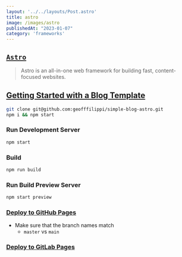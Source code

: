 ```yaml
---
layout: '../../layouts/Post.astro'
title: astro
image: /images/astro
publishedAt: "2023-01-07"
category: 'frameworks'
---
```


## [`Astro`](https://astro.build)
> Astro is an all-in-one web framework for building fast, content-focused websites.

## [Getting Started with a Blog Template](https://github.com/littlesticks/simple-blog-astro)

```bash
git clone git@github.com:geofffilippi/simple-blog-astro.git
npm i && npm start
```
### Run Development Server
```bash
npm start
```

### Build
```bash
npm run build 
```

### Run Build Preview Server
```bash
npm start preview
```

### [Deploy to GitHub Pages](https://docs.astro.build/en/guides/deploy/github/)

* Make sure that the branch names match
  * `master` vs `main`


### [Deploy to GitLab Pages](https://docs.astro.build/en/guides/deploy/gitlab/)
